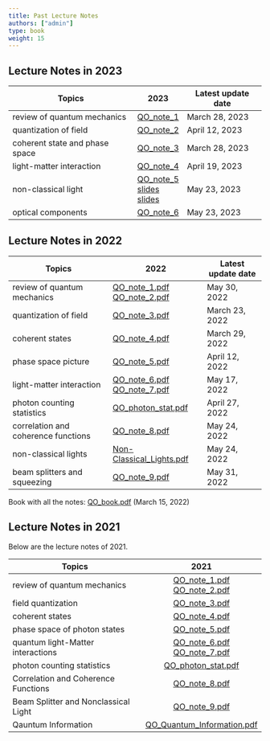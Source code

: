 ```yaml
---
title: Past Lecture Notes  
authors: ["admin"]
type: book
weight: 15
---
```


## Lecture Notes in 2023

| Topics  |      2023                   | Latest update date|        
|----------|----------------------------|------------------------|
| review of quantum mechanics | [QO_note_1](/QO_2023/QO_note_1_review_QM.pdf) |   March 28, 2023| 
|quantization of field|[QO_note_2](/QO_2023/QO_note_2_field_quantization.pdf)|April 12, 2023|
|coherent state and phase space|[QO_note_3](/QO_2023/QO_note_3_coherent_state_and_phase_space_description.pdf)|March 28, 2023|
|light-matter interaction|[QO_note_4](/QO_2023/QO_note_4_light_matter_interaction.pdf)|April 19, 2023|
|non-classical light|[QO_note_5](/QO_2023/QO_note_5_non-classical_light.pdf)<br/>[slides](/QO_2023/Non-Classical_Lights.pdf)<br/>[slides](/QO_2023/QO_photon_stat.pdf)|May 23, 2023|
|optical components|[QO_note_6](/QO_2023/QO_note_6_optical_components_and_measurement.pdf)|May 23, 2023|



## Lecture Notes in 2022

| Topics  |      2022                   | Latest update date|        
|----------|----------------------------|------------------------|
| review of quantum mechanics | [QO_note_1.pdf](/QO_2022/QO_note_1.pdf)   <br/>[QO_note_2.pdf](/QO_2022/QO_note_2.pdf)|   May 30, 2022| 
|quantization of field|[QO_note_3.pdf](/QO_2022/QO_note_3.pdf)|March 23, 2022|
|coherent states|[QO_note_4.pdf](/QO_2022/QO_note_4.pdf)|March 29, 2022|
|phase space picture|[QO_note_5.pdf](/QO_2022/QO_note_5.pdf)|April 12, 2022|
|light-matter interaction|[QO_note_6.pdf](/QO_2022/QO_note_6.pdf) <br> [QO_note_7.pdf](/QO_2022/QO_note_7.pdf)|May 17, 2022|
|photon counting statistics|[QO_photon_stat.pdf](/QO_2022/QO_photon_stat.pdf)|April 27, 2022|
|correlation and coherence functions|[QO_note_8.pdf](/QO_2022/QO_note_8.pdf)|May 24, 2022|
|non-classical lights|[Non-Classical_Lights.pdf](/QO_2022/Non-Classical_Lights.pdf)|May 24, 2022|
|beam splitters and squeezing|[QO_note_9.pdf](/QO_2022/QO_note_9.pdf)|May 31, 2022|

Book with all the notes:  [QO_book.pdf](/QO_2022/QO_book.pdf) (March 15, 2022)

## Lecture Notes in 2021
Below are the lecture notes of 2021.

| Topics  |      2021                   | 
|----------|:----------------------------:|
| review of quantum mechanics | [QO_note_1.pdf](/QO_2021/QO_note_1.pdf)   <br/>[QO_note_2.pdf](/QO_2021/QO_note_2.pdf)| 
| field quantization |   [QO_note_3.pdf](/QO_2021/QO_note_3.pdf)    | 
|coherent states|[QO_note_4.pdf](/QO_2021/QO_note_4.pdf) |
|phase space of photon states|[QO_note_5.pdf](/QO_2021/QO_note_5.pdf) |
|quantum light-Matter interactions | [QO_note_6.pdf](/QO_2021/QO_note_6.pdf) <br>[QO_note_7.pdf](/QO_2021/QO_note_7.pdf) |  
|photon  counting statistics|[QO_photon_stat.pdf](/QO_2021/QO_photon_stat.pdf)|
|Correlation and Coherence Functions| [QO_note_8.pdf](/QO_2021/QO_note_8.pdf)|   
 |Beam Splitter and Nonclassical Light|[QO_note_9.pdf](/QO_2021/QO_note_9.pdf)|
|Qauntum Information|[QO_Quantum_Information.pdf](/QO_2021/QO_Quantum_Information.pdf)|
